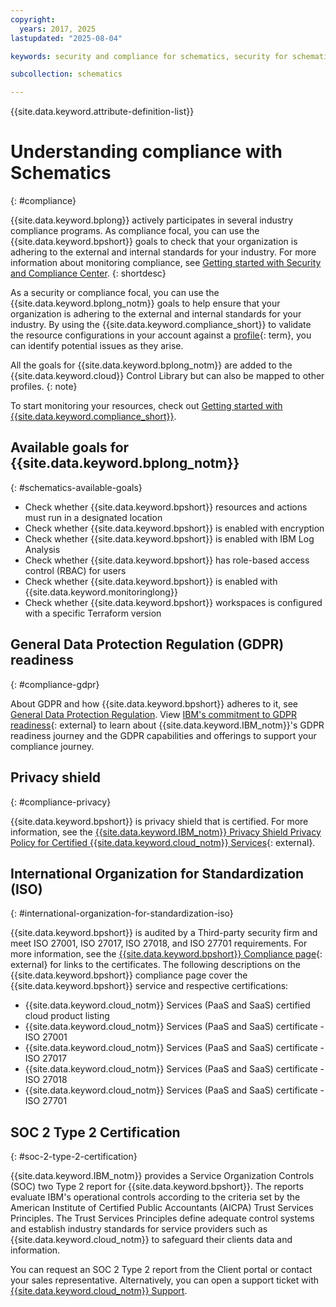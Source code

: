 ```yaml
---
copyright:
  years: 2017, 2025
lastupdated: "2025-08-04"

keywords: security and compliance for schematics, security for schematics, compliance for schematics, compliance

subcollection: schematics

---
```


{{site.data.keyword.attribute-definition-list}}

# Understanding compliance with Schematics
{: #compliance}

{{site.data.keyword.bplong}} actively participates in several industry compliance programs. As compliance focal, you can use the {{site.data.keyword.bpshort}} goals to check that your organization is adhering to the external and internal standards for your industry. For more information about monitoring compliance, see [Getting started with Security and Compliance Center](/docs/security-compliance?topic=security-compliance-getting-started).
{: shortdesc}

As a security or compliance focal, you can use the {{site.data.keyword.bplong_notm}} goals to help ensure that your organization is adhering to the external and internal standards for your industry. By using the {{site.data.keyword.compliance_short}} to validate the resource configurations in your account against a [profile](#x2034950){: term}, you can identify potential issues as they arise.

All the goals for {{site.data.keyword.bplong_notm}} are added to the {{site.data.keyword.cloud}} Control Library but can also be mapped to other profiles.
{: note}

To start monitoring your resources, check out [Getting started with {{site.data.keyword.compliance_short}}](/docs/security-compliance?topic=security-compliance-getting-started).

## Available goals for {{site.data.keyword.bplong_notm}}
{: #schematics-available-goals}

* Check whether {{site.data.keyword.bpshort}} resources and actions must run in a designated location
* Check whether {{site.data.keyword.bpshort}} is enabled with encryption
* Check whether {{site.data.keyword.bpshort}} is enabled with IBM Log Analysis
* Check whether {{site.data.keyword.bpshort}} has role-based access control (RBAC) for users
* Check whether {{site.data.keyword.bpshort}} is enabled with {{site.data.keyword.monitoringlong}}
* Check whether {{site.data.keyword.bpshort}} workspaces is configured with a specific Terraform version

## General Data Protection Regulation (GDPR) readiness
{: #compliance-gdpr}

About GDPR and how {{site.data.keyword.bpshort}} adheres to it, see [General Data Protection Regulation](/docs/schematics?topic=schematics-general-data-protection-regulation-gdpr). View [IBM's commitment to GDPR readiness](https://www.ibm.com/solutions/data-security){: external} to learn about {{site.data.keyword.IBM_notm}}'s GDPR readiness journey and the GDPR capabilities and offerings to support your compliance journey.

## Privacy shield
{: #compliance-privacy}

{{site.data.keyword.bpshort}} is privacy shield that is certified. For more information, see the [{{site.data.keyword.IBM_notm}} Privacy Shield Privacy Policy for Certified {{site.data.keyword.cloud_notm}} Services](https://www.ibm.com/us-en/privacy/privacy-shield){: external}.

## International Organization for Standardization (ISO)
{: #international-organization-for-standardization-iso}

{{site.data.keyword.bpshort}} is audited by a Third-party security firm and meet ISO 27001, ISO 27017, ISO 27018, and ISO 27701 requirements. For more information, see the [{{site.data.keyword.bpshort}} Compliance page](https://www.ibm.com/cloud/compliance){: external} for links to the certificates. The following descriptions on the {{site.data.keyword.bpshort}} compliance page cover the {{site.data.keyword.bpshort}} service and respective certifications:

* {{site.data.keyword.cloud_notm}} Services (PaaS and SaaS) certified cloud product listing
* {{site.data.keyword.cloud_notm}} Services (PaaS and SaaS) certificate - ISO 27001
* {{site.data.keyword.cloud_notm}} Services (PaaS and SaaS) certificate - ISO 27017
* {{site.data.keyword.cloud_notm}} Services (PaaS and SaaS) certificate - ISO 27018
* {{site.data.keyword.cloud_notm}} Services (PaaS and SaaS) certificate - ISO 27701

## SOC 2 Type 2 Certification
{: #soc-2-type-2-certification}

{{site.data.keyword.IBM_notm}} provides a Service Organization Controls (SOC) two Type 2 report for {{site.data.keyword.bpshort}}. The reports evaluate IBM's operational controls according to the criteria set by the American Institute of Certified Public Accountants (AICPA) Trust Services Principles. The Trust Services Principles define adequate control systems and establish industry standards for service providers such as {{site.data.keyword.cloud_notm}} to safeguard their clients data and information.

You can request an SOC 2 Type 2 report from the Client portal or contact your sales representative. Alternatively, you can open a support ticket with [{{site.data.keyword.cloud_notm}} Support](https://www.ibm.com/cloud/support).
